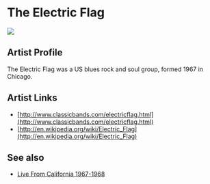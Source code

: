 # The Electric Flag

![](../../asssets/artists/The_Electric_Flag.png)

## Artist Profile

The Electric Flag was a US blues rock and soul group, formed 1967 in Chicago.

## Artist Links

- [http://www.classicbands.com/electricflag.html](http://www.classicbands.com/electricflag.html)
- [http://en.wikipedia.org/wiki/Electric_Flag](http://en.wikipedia.org/wiki/Electric_Flag)


## See also

- [Live From California 1967-1968](The_Electric_Flag-Live_From_California_1967-1968.md)
